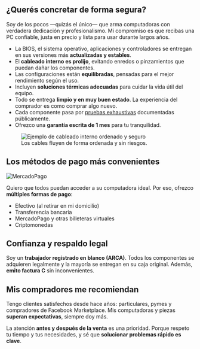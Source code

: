 <div class="storeAboutMe">
    <section id="confianza">
    <h2>¿Querés concretar de forma segura?</h2>
    <p>
        Soy de los pocos —quizás el único— que arma computadoras con verdadera 
        dedicación y profesionalismo. Mi compromiso es que recibas una PC confiable, 
        justa en precio y lista para usar durante largos años.
    </p>
    <ul>
        <li>La BIOS, el sistema operativo, aplicaciones y controladores se entregan en sus versiones más <strong>actualizadas y estables</strong>.</li>
        <li>El <strong>cableado interno es prolijo</strong>, evitando enredos o pinzamientos que puedan dañar los componentes.</li>
        <li>Las configuraciones están <strong>equilibradas</strong>, pensadas para el mejor rendimiento según el uso.</li>
        <li>Incluyen <strong>soluciones térmicas adecuadas</strong> para cuidar la vida útil del equipo.</li>
        <li>Todo se entrega <strong>limpio y en muy buen estado</strong>. La experiencia del comprador es como comprar algo nuevo.</li>
        <li>Cada componente pasa por <a href="#pruebas">pruebas exhaustivas</a> documentadas públicamente.</li>
        <li>Ofrezco una <strong>garantía escrita de 1 mes</strong> para tu tranquilidad.</li>
    </ul>
    <figure>
        <img src="{{ base.url }}/assets/store/aboutMe/cables-ordenados.png" 
            alt="Ejemplo de cableado interno ordenado y seguro" />
        <figcaption>Los cables fluyen de forma ordenada y sin riesgos.</figcaption>
    </figure>
    </section>
    <section id="pagos">
    <h2>Los métodos de pago más convenientes</h2>
    <div class="grid-2 gap-xxl metodos-de-pago-mas-convenientes">
        <img src="{{ base.url }}/assets/store/metodos-de-pago/mercadopago.png" alt="MercadoPago" />
        <div>
        <p>
            Quiero que todos puedan acceder a su computadora ideal. Por eso, 
            ofrezco <strong>múltiples formas de pago</strong>:
        </p>
        <ul>
            <li>Efectivo (al retirar en mi domicilio)</li>
            <li>Transferencia bancaria</li>
            <li>MercadoPago y otras billeteras virtuales</li>
            <li>Criptomonedas</li>
        </ul>
        </div>
    </div>
    </section>
    <section id="legalidad">
    <h2>Confianza y respaldo legal</h2>
    <p>
        Soy un <strong>trabajador registrado en blanco (ARCA)</strong>.  
        Todos los componentes se adquieren legalmente y la mayoría se entregan en su caja original.  
        Además, <strong>emito factura C</strong> sin inconvenientes.
    </p>
    </section>
    <section id="recomendaciones">
    <h2>Mis compradores me recomiendan</h2>
    <p>
        Tengo clientes satisfechos desde hace años: particulares, pymes y 
        compradores de Facebook Marketplace.  
        Mis computadoras y piezas <strong>superan expectativas</strong>, siempre doy más.
    </p>
    <p>
        La atención <strong>antes y después de la venta</strong> es una prioridad.  
        Porque respeto tu tiempo y tus necesidades, y sé que <strong>solucionar problemas rápido es clave</strong>.
    </p>
    </section>
</div>
